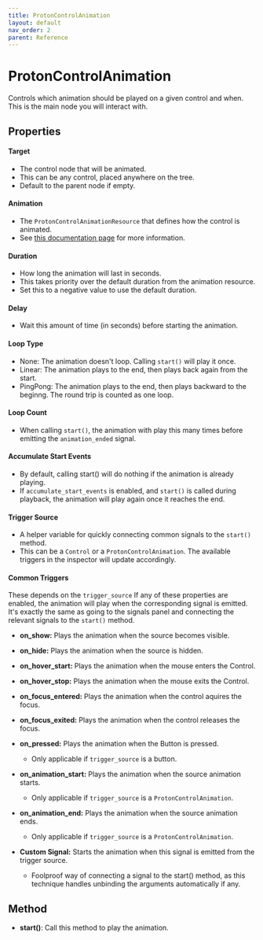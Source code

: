 ```yaml
---
title: ProtonControlAnimation
layout: default
nav_order: 2
parent: Reference
---
```


# ProtonControlAnimation

Controls which animation should be played on a given control and when.
This is the main node you will interact with.

## Properties

#### Target
+ The control node that will be animated.
+ This can be any control, placed anywhere on the tree.
+ Default to the parent node if empty.

#### Animation
+ The `ProtonControlAnimationResource` that defines how the control is animated.
+ See [this documentation page](/proton_control_animation/reference/animations.html) for more information.

#### Duration
+ How long the animation will last in seconds.
+ This takes priority over the default duration from the animation resource.
+ Set this to a negative value to use the default duration.

#### Delay
+ Wait this amount of time (in seconds) before starting the animation.

#### Loop Type
+ None: The animation doesn't loop. Calling `start()` will play it once.
+ Linear: The animation plays to the end, then plays back again from the start.
+ PingPong: The animation plays to the end, then plays backward to the beginng. The round trip is counted as one loop.

#### Loop Count
+ When calling `start()`, the animation with play this many times before emitting the `animation_ended` signal.

#### Accumulate Start Events
+ By default, calling start() will do nothing if the animation is already playing.
+ If `accumulate_start_events` is enabled, and `start()` is called during playback, the animation will play again once it reaches the end.

#### Trigger Source
+ A helper variable for quickly connecting common signals to the `start()` method.
+ This can be a `Control` or a `ProtonControlAnimation`. The available triggers in the inspector will update accordingly.

#### Common Triggers
These depends on the `trigger_source`
If any of these properties are enabled, the animation will play when the corresponding signal is emitted.
It's exactly the same as going to the signals panel and connecting the relevant signals to the `start()` method.

+ **on_show:** Plays the animation when the source becomes visible.
+ **on_hide:** Plays the animation when the source is hidden.
+ **on_hover_start:** Plays the animation when the mouse enters the Control.
+ **on_hover_stop:** Plays the animation when the mouse exits the Control.
+ **on_focus_entered:** Plays the animation when the control aquires the focus.
+ **on_focus_exited:** Plays the animation when the control releases the focus.
+ **on_pressed:** Plays the animation when the Button is pressed.
	- Only applicable if `trigger_source` is a button.
+ **on_animation_start:** Plays the animation when the source animation starts.
	- Only applicable if `trigger_source` is a `ProtonControlAnimation`.
+ **on_animation_end:** Plays the animation when the source animation ends.
	- Only applicable if `trigger_source` is a `ProtonControlAnimation`.

+ **Custom Signal:** Starts the animation when this signal is emitted from the trigger source.
	- Foolproof way of connecting a signal to the start() method, as this technique handles unbinding the arguments automatically if any.

## Method

+ **start()**: Call this method to play the animation.
